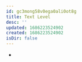 ```yaml
---
id: gc3mong58v0ega0ali0ot8g
title: Text Level
desc: ''
updated: 1686223524902
created: 1686223524902
isDir: false
---
```

-